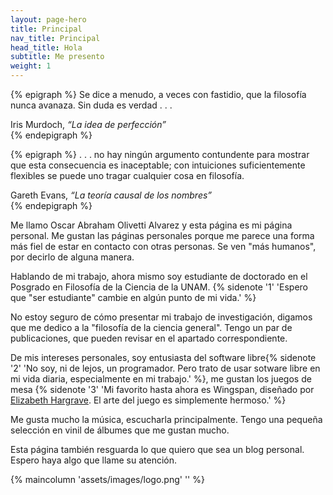```yaml
---
layout: page-hero
title: Principal
nav_title: Principal
head_title: Hola
subtitle: Me presento
weight: 1
---
```



{% epigraph %}
Se dice a menudo, a veces con fastidio, que la filosofía nunca avanaza. Sin duda es verdad . . .

<footer>Iris Murdoch, <cite>“La idea de perfección”</cite></footer>
{% endepigraph %}

{% epigraph %}
. . . no hay ningún argumento contundente para mostrar que esta consecuencia es inaceptable; con intuiciones suficientemente flexibles se puede uno tragar cualquier cosa en filosofía.

<footer>Gareth Evans, <cite>“La teoría causal de los nombres”</cite></footer>
{% endepigraph %}



Me llamo Oscar Abraham Olivetti Alvarez y esta página es mi página personal.
Me gustan las páginas personales porque me parece una forma más fiel de estar en contacto con otras personas.
Se ven "más humanos", por decirlo de alguna manera.

Hablando de mi trabajo, ahora mismo soy estudiante de doctorado en el Posgrado en Filosofía de la Ciencia de la UNAM. {% sidenote '1' 'Espero que "ser estudiante" cambie en algún punto de mi vida.' %}

No estoy seguro de cómo presentar mi trabajo de investigación, digamos que me dedico a la "filosofía de la ciencia general". Tengo un par de publicaciones, que pueden revisar en el apartado correspondiente. 

De mis intereses personales, soy entusiasta del software libre{% sidenote '2' 'No soy, ni de lejos, un programador. Pero trato de usar sotware libre en mi vida diaria, especialmente en mi trabajo.' %}, me gustan los juegos de mesa {% sidenote '3'  'Mi favorito hasta ahora es Wingspan, diseñado por [Elizabeth Hargrave](https://www.elizhargrave.com/games/wingspan). El arte del juego es simplemente hermoso.' %}

Me gusta mucho la música, escucharla principalmente. Tengo una pequeña selección en vinil de álbumes que me gustan mucho.

Esta página también resguarda lo que quiero que sea un blog personal. Espero haya algo que llame su atención.

{% maincolumn 'assets/images/logo.png' '' %}
